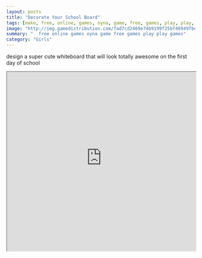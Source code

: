 ```yaml
---
layout: posts
title: "Decorate Your School Board"
tags: [make, free, online, games, oyna, game, free, games, play, play, games]
image: "http://img.gamedistribution.com/fad7cd2469e74b9199f25bf46949fbd3.jpg"
summary: "  free online games oyna game free games play play games"
category: "Girls"
---
```


design a super cute whiteboard that will look totally awesome on the first day of school

<iframe width="100%" height="480px;" src="http://flash.gamedistribution.com?game=fad7cd2469e74b9199f25bf46949fbd3"></iframe>
